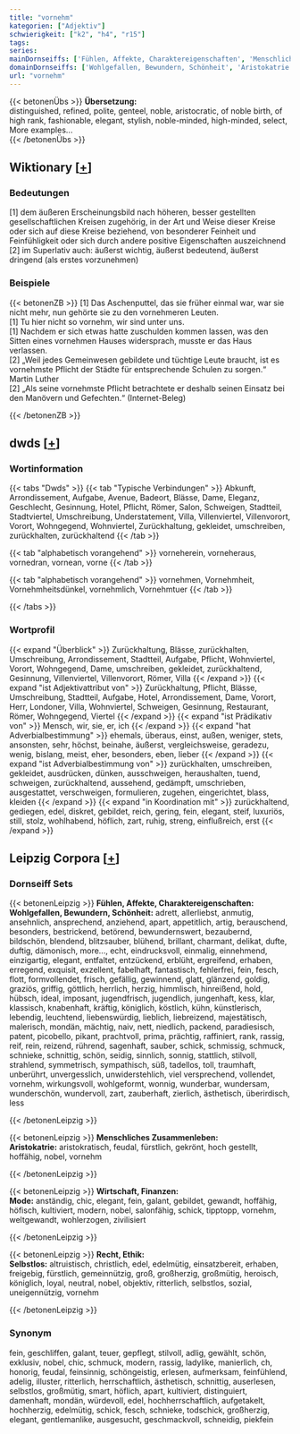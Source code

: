 ```yaml
---
title: "vornehm"
kategorien: ["Adjektiv"]
schwierigkeit: ["k2", "h4", "r15"]
tags:
series:
mainDornseiffs: ['Fühlen, Affekte, Charaktereigenschaften', 'Menschliches Zusammenleben', 'Wirtschaft, Finanzen', 'Recht, Ethik']
domainDornseiffs: ['Wohlgefallen, Bewundern, Schönheit', 'Aristokatrie', 'Mode', 'Selbstlos']
url: "vornehm"
---
```


{{< betonenÜbs >}}
**Übersetzung:**  
distinguished, refined, polite, genteel, noble, aristocratic, of noble birth, of high rank, fashionable, elegant, stylish, noble-minded, high-minded, select, More examples...  
{{< /betonenÜbs >}}

## Wiktionary [[+](https://de.wiktionary.org/wiki/vornehm)]

### Bedeutungen
[1] dem äußeren Erscheinungsbild nach höheren, besser gestellten gesellschaftlichen Kreisen zugehörig, in der Art und Weise dieser Kreise oder sich auf diese Kreise beziehend, von besonderer Feinheit und Feinfühligkeit oder sich durch andere positive Eigenschaften auszeichnend  
[2] im Superlativ auch: äußerst wichtig, äußerst bedeutend, äußerst dringend (als erstes vorzunehmen)  

### Beispiele
{{< betonenZB >}}
[1] Das Aschenputtel, das sie früher einmal war, war sie nicht mehr, nun gehörte sie zu den vornehmeren Leuten.  
[1] Tu hier nicht so vornehm, wir sind unter uns.  
[1] Nachdem er sich etwas hatte zuschulden kommen lassen, was den Sitten eines vornehmen Hauses widersprach, musste er das Haus verlassen.  
[2] „Weil jedes Gemeinwesen gebildete und tüchtige Leute braucht, ist es vornehmste Pflicht der Städte für entsprechende Schulen zu sorgen.“ Martin Luther  
[2] „Als seine vornehmste Pflicht betrachtete er deshalb seinen Einsatz bei den Manövern und Gefechten.“ (Internet-Beleg)  

{{< /betonenZB >}}


## dwds [[+](https://www.dwds.de/wb/vornehm)]

### Wortinformation
{{< tabs "Dwds" >}}
{{< tab "Typische Verbindungen" >}}
Abkunft, Arrondissement, Aufgabe, Avenue, Badeort, Blässe, Dame, Eleganz, Geschlecht, Gesinnung, Hotel, Pflicht, Römer, Salon, Schweigen, Stadtteil, Stadtviertel, Umschreibung, Understatement, Villa, Villenviertel, Villenvorort, Vorort, Wohngegend, Wohnviertel, Zurückhaltung, gekleidet, umschreiben, zurückhalten, zurückhaltend
{{< /tab >}}

{{< tab "alphabetisch vorangehend" >}}
vorneherein, vorneheraus, vornedran, vornean, vorne
{{< /tab >}}

{{< tab "alphabetisch vorangehend" >}}
vornehmen, Vornehmheit, Vornehmheitsdünkel, vornehmlich, Vornehmtuer
{{< /tab >}}

{{< /tabs >}}

### Wortprofil
{{< expand "Überblick" >}} Zurückhaltung, Blässe, zurückhalten, Umschreibung, Arrondissement, Stadtteil, Aufgabe, Pflicht, Wohnviertel, Vorort, Wohngegend, Dame, umschreiben, gekleidet, zurückhaltend, Gesinnung, Villenviertel, Villenvorort, Römer, Villa {{< /expand >}}
{{< expand "ist Adjektivattribut von" >}} Zurückhaltung, Pflicht, Blässe, Umschreibung, Stadtteil, Aufgabe, Hotel, Arrondissement, Dame, Vorort, Herr, Londoner, Villa, Wohnviertel, Schweigen, Gesinnung, Restaurant, Römer, Wohngegend, Viertel {{< /expand >}}
{{< expand "ist Prädikativ von" >}} Mensch, wir, sie, er, ich {{< /expand >}}
{{< expand "hat Adverbialbestimmung" >}} ehemals, überaus, einst, außen, weniger, stets, ansonsten, sehr, höchst, beinahe, äußerst, vergleichsweise, geradezu, wenig, bislang, meist, eher, besonders, eben, lieber {{< /expand >}}
{{< expand "ist Adverbialbestimmung von" >}} zurückhalten, umschreiben, gekleidet, ausdrücken, dünken, ausschweigen, heraushalten, tuend, schweigen, zurückhaltend, aussehend, gedämpft, umschrieben, ausgestattet, verschweigen, formulieren, zugehen, eingerichtet, blass, kleiden {{< /expand >}}
{{< expand "in Koordination mit" >}} zurückhaltend, gediegen, edel, diskret, gebildet, reich, gering, fein, elegant, steif, luxuriös, still, stolz, wohlhabend, höflich, zart, ruhig, streng, einflußreich, erst {{< /expand >}}

## Leipzig Corpora [[+](https://corpora.uni-leipzig.de/en/res?word=vornehm&corpusId=deu_newscrawl-public_2018)]

### Dornseiff Sets
{{< betonenLeipzig >}}
**Fühlen, Affekte, Charaktereigenschaften:**  
**Wohlgefallen, Bewundern, Schönheit:** adrett, allerliebst, anmutig, ansehnlich, ansprechend, anziehend, apart, appetitlich, artig, berauschend, besonders, bestrickend, betörend, bewundernswert, bezaubernd, bildschön, blendend, blitzsauber, blühend, brillant, charmant, delikat, dufte, duftig, dämonisch, more..., echt, eindrucksvoll, einmalig, einnehmend, einzigartig, elegant, entfaltet, entzückend, erblüht, ergreifend, erhaben, erregend, exquisit, exzellent, fabelhaft, fantastisch, fehlerfrei, fein, fesch, flott, formvollendet, frisch, gefällig, gewinnend, glatt, glänzend, goldig, graziös, griffig, göttlich, herrlich, herzig, himmlisch, hinreißend, hold, hübsch, ideal, imposant, jugendfrisch, jugendlich, jungenhaft, kess, klar, klassisch, knabenhaft, kräftig, königlich, köstlich, kühn, künstlerisch, lebendig, leuchtend, liebenswürdig, lieblich, liebreizend, majestätisch, malerisch, mondän, mächtig, naiv, nett, niedlich, packend, paradiesisch, patent, picobello, pikant, prachtvoll, prima, prächtig, raffiniert, rank, rassig, reif, rein, reizend, rührend, sagenhaft, sauber, schick, schmissig, schmuck, schnieke, schnittig, schön, seidig, sinnlich, sonnig, stattlich, stilvoll, strahlend, symmetrisch, sympathisch, süß, tadellos, toll, traumhaft, unberührt, unvergesslich, unwiderstehlich, viel versprechend, vollendet, vornehm, wirkungsvoll, wohlgeformt, wonnig, wunderbar, wundersam, wunderschön, wundervoll, zart, zauberhaft, zierlich, ästhetisch, überirdisch, less  

{{< /betonenLeipzig >}}


{{< betonenLeipzig >}}
**Menschliches Zusammenleben:**  
**Aristokatrie:** aristokratisch, feudal, fürstlich, gekrönt, hoch gestellt, hoffähig, nobel, vornehm  

{{< /betonenLeipzig >}}


{{< betonenLeipzig >}}
**Wirtschaft, Finanzen:**  
**Mode:** anständig, chic, elegant, fein, galant, gebildet, gewandt, hoffähig, höfisch, kultiviert, modern, nobel, salonfähig, schick, tipptopp, vornehm, weltgewandt, wohlerzogen, zivilisiert  

{{< /betonenLeipzig >}}


{{< betonenLeipzig >}}
**Recht, Ethik:**  
**Selbstlos:** altruistisch, christlich, edel, edelmütig, einsatzbereit, erhaben, freigebig, fürstlich, gemeinnützig, groß, großherzig, großmütig, heroisch, königlich, loyal, neutral, nobel, objektiv, ritterlich, selbstlos, sozial, uneigennützig, vornehm  

{{< /betonenLeipzig >}}

### Synonym
fein, geschliffen, galant, teuer, gepflegt, stilvoll, adlig, gewählt, schön, exklusiv, nobel, chic, schmuck, modern, rassig, ladylike, manierlich, ch, honorig, feudal, feinsinnig, schöngeistig, erlesen, aufmerksam, feinfühlend, adelig, illuster, ritterlich, herrschaftlich, ästhetisch, schnittig, auserlesen, selbstlos, großmütig, smart, höflich, apart, kultiviert, distinguiert, damenhaft, mondän, würdevoll, edel, hochherrschaftlich, aufgetakelt, hochherzig, edelmütig, schick, fesch, schnieke, todschick, großherzig, elegant, gentlemanlike, ausgesucht, geschmackvoll, schneidig, piekfein

